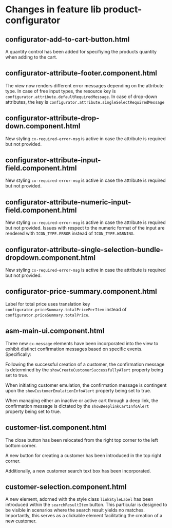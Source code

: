 # Changes in feature lib product-configurator 

## configurator-add-to-cart-button.html

A quantity control has been added for specifiying the products quantity when adding to the cart.

## configurator-attribute-footer.component.html

The view now renders different error messages depending on the attribute type. 
In case of free input types, the resource key is `configurator.attribute.defaultRequiredMessage`. In case of
drop-down attributes, the key is `configurator.attribute.singleSelectRequiredMessage`

## configurator-attribute-drop-down.component.html

New styling `cx-required-error-msg` is active in case the attribute is required but not provided.

## configurator-attribute-input-field.component.html

New styling `cx-required-error-msg` is active in case the attribute is required but not provided.

## configurator-attribute-numeric-input-field.component.html

New styling `cx-required-error-msg` is active in case the attribute is required but not provided.
Issues with respect to the numeric format of the input are rendered with `ICON_TYPE.ERROR` instead of `ICON_TYPE.WARNING`.

## configurator-attribute-single-selection-bundle-dropdown.component.html

New styling `cx-required-error-msg` is active in case the attribute is required but not provided. 

## configurator-price-summary.component.html

Label for total price uses translation key `configurator.priceSummary.totalPricePerItem` instead of `configurator.priceSummary.totalPrice`.
 
## asm-main-ui.component.html

Three new `cx-message` elements have been incorporated into the view to exhibit distinct confirmation messages based on specific events. Specifically:

Following the successful creation of a customer, the confirmation message is determined by the `showCreateCustomerSuccessfullyAlert` property being set to true.

When initiating customer emulation, the confirmation message is contingent upon the `showCustomerEmulationInfoAlert` property being set to true.

When managing either an inactive or active cart through a deep link, the confirmation message is dictated by the `showDeeplinkCartInfoAlert` property being set to true.

## customer-list.component.html

The close button has been relocated from the right top corner to the left bottom corner.

A new button for creating a customer has been introduced in the top right corner.

Additionally, a new customer search text box has been incorporated.

## customer-selection.component.html

A new <span> element, adorned with the style class `linkStyleLabel` has been introduced within the `searchResultItem` button. This particular <span> is designed to be visible in scenarios where the search result yields no matches. Importantly, this <span> serves as a clickable element facilitating the creation of a new customer.

